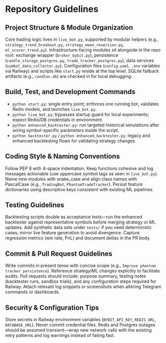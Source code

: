 # Repository Guidelines

## Project Structure & Module Organization
Core trading logic lives in `live_bot.py`, supported by modular helpers (e.g., `strategy_trend_breakout.py`, `strategy_mean_reversion.py`, `ml_scorer_trend.py`). Infrastructure-facing modules sit alongside in the repo root: exchange wrapper (`broker_bybit.py`), persistence (`candle_storage_postgres.py`, `trade_tracker_postgres.py`), data services (`symbol_data_collector.py`). Configuration files (`config.yaml`, `.env` variables via Railway) and scripts like `start.py` reside at the top level. SQLite fallback artifacts (e.g., `candles.db`) are checked in for local debugging.

## Build, Test, and Development Commands
- `python start.py`: single entry point; enforces one running bot, validates Redis models, and launches `live_bot.py`.
- `python live_bot.py`: bypasses startup guard for local experiments; expect Redis/DB credentials in environment.
- `python enhanced_backtester.py`: run targeted historical simulations after wiring symbol-specific parameters inside the script.
- `python backtester.py` / `python enhanced_backtester.py`: legacy and enhanced backtesting flows for validating strategy changes.

## Coding Style & Naming Conventions
Follow PEP 8 with 4-space indentation. Keep functions cohesive and log messages actionable (use uppercase symbol tags as seen in `live_bot.py`). Name new modules with snake_case and align class names with PascalCase (e.g., `TradingBot`, `PhantomTradeTracker`). Persist feature dictionaries using descriptive keys consistent with existing ML pipelines.

## Testing Guidelines
Backtesting scripts double as acceptance tests—run the enhanced backtester against representative symbols before merging strategy or ML updates. Add synthetic data sets under `tests/` if you need deterministic cases; mirror live feature generation to avoid divergence. Capture regression metrics (win rate, PnL) and document deltas in the PR body.

## Commit & Pull Request Guidelines
Write commits in present tense with concise scope (e.g., `Improve phantom tracker persistence`). Reference strategy/ML changes explicitly to facilitate audits. Pull requests should include: purpose summary, testing notes (backtester runs, sandbox trials), and any configuration steps required for Railway. Attach relevant log snippets or screenshots when altering Telegram commands or dashboards.

## Security & Configuration Tips
Store secrets in Railway environment variables (`BYBIT_API_KEY`, `REDIS_URL`, `DATABASE_URL`). Never commit credential files. Redis and Postgres outages should be assumed transient—wrap new network calls with the existing retry patterns and log warnings instead of failing fast.
